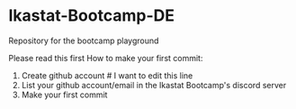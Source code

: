 # Ikastat-Bootcamp-DE
Repository for the bootcamp playground

Please read this first
How to make your first commit:
1. Create github account # I want to edit this line
2. List your github account/email in the Ikastat Bootcamp's discord server
3. Make your first commit
